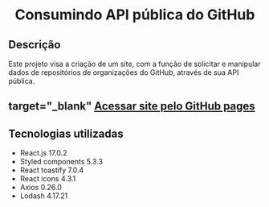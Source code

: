 <h1 align="center"> Consumindo API pública do GitHub</h1> 
<h2> Descrição </h2>
Este projeto visa a criação de um site, com a função de solicitar e manipular dados de repositórios de organizações do GitHub, através de sua API pública.
<h2> target="_blank" <a href = "https://jmatheuzz.github.io/consumindo-api-github/">Acessar site pelo GitHub pages</a></h2>

<h2>Tecnologias utilizadas</h2>

<ul> 
    <li>React.js 17.0.2
    <li>Styled components 5.3.3
    <li>React toastify 7.0.4
    <li>React icons 4.3.1
    <li>Axios 0.26.0
    <li>Lodash 4.17.21

</ul>
